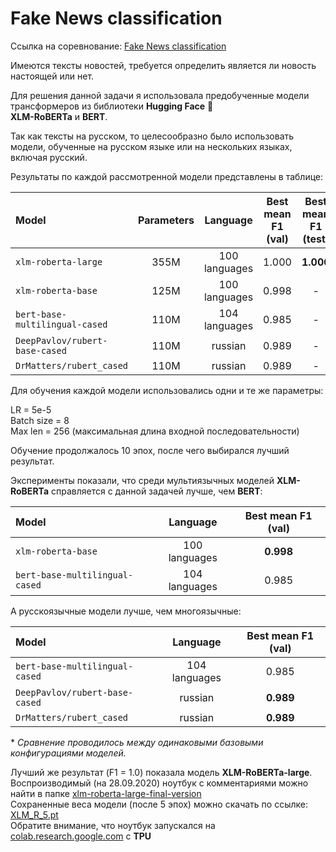 # Fake News classification

Ссылка на соревнование: [Fake News classification](https://competitions.codalab.org/competitions/26284#learn_the_details-overview)

Имеются тексты новостей, требуется определить является ли новость настоящей или нет.

Для решения данной задачи я использовала предобученные модели трансформеров из библиотеки **Hugging Face** 🤗 \
**XLM-RoBERTa** и **BERT**.

Так как тексты на русском, то целесообразно было использовать модели, обученные на русском языке или на нескольких языках, включая русский.

Результаты по каждой рассмотренной модели представлены в таблице:

| Model | Parameters | Language | Best mean F1 (val) | Best mean F1 (test) | 
|:-------|:-------:|:-------:|:-------:|:----------:|
| `xlm-roberta-large`      | 355M | 100 languages | 1.000 | **1.000** |
| `xlm-roberta-base`      | 125M | 100 languages | 0.998 | - |
| `bert-base-multilingual-cased`      | 110M | 104 languages | 0.985 | - |
| `DeepPavlov/rubert-base-cased`      | 110M | russian | 0.989 | - |
| `DrMatters/rubert_cased`      | 110M | russian | 0.989 | - |

Для обучения каждой модели использовались одни и те же параметры:

LR = 5e-5 \
Batch size = 8 \
Max len = 256 (максимальная длина входной последовательности)

Обучение продолжалось 10 эпох, после чего выбирался лучший результат.

Эксперименты показали, что среди мультиязычных моделей **XLM-RoBERTa** справляется с данной задачей лучше, чем **BERT**:

| Model | Language | Best mean F1 (val) | 
|:-------|:-------:|:-------:|
| `xlm-roberta-base`      | 100 languages | **0.998** |
| `bert-base-multilingual-cased`      | 104 languages | 0.985 |

А русскоязычные модели лучше, чем многоязычные:

| Model | Language | Best mean F1 (val) | 
|:-------|:-------:|:-------:|
| `bert-base-multilingual-cased`      | 104 languages | 0.985 |
| `DeepPavlov/rubert-base-cased`      | russian | **0.989** |
| `DrMatters/rubert_cased`      | russian | **0.989** |

\* *Сравнение проводилось между одинаковыми базовыми конфигурациями моделей.*

Лучший же результат (F1 = 1.0) показала модель **XLM-RoBERTa-large**. \
Воспроизводимый (на 28.09.2020) ноутбук с комментариями можно найти в папке [xlm-roberta-large-final-version](xlm-roberta-large-final-version) \
Сохраненные веса модели (после 5 эпох) можно скачать по ссылке: [XLM_R_5.pt](https://drive.google.com/file/d/1Q0Q9VTNVHwuE3me8ey9k6FVvDCqhECfX/view?usp=sharing) \
Обратите внимание, что ноутбук запускался на [colab.research.google.com](https://colab.research.google.com) с **TPU**
